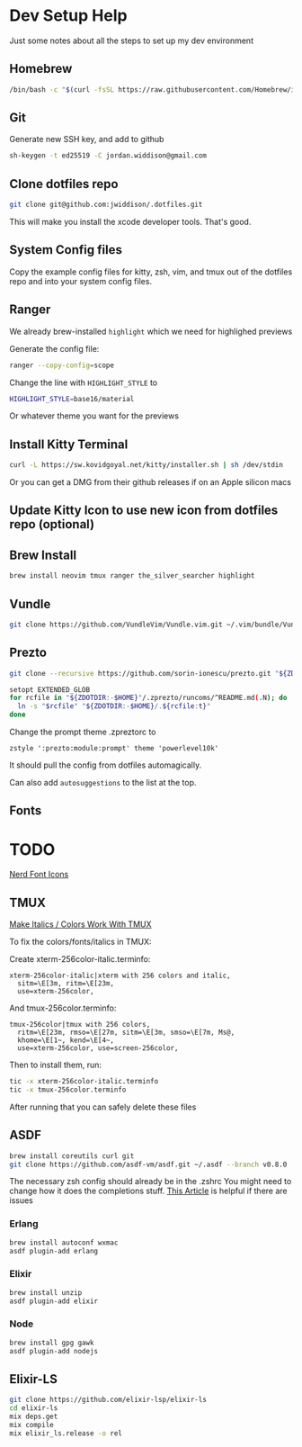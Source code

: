 # Dev Setup Help

Just some notes about all the steps to set up my dev environment

## Homebrew
```sh
/bin/bash -c "$(curl -fsSL https://raw.githubusercontent.com/Homebrew/install/HEAD/install.sh)"
```

## Git

Generate new SSH key, and add to github

```sh
sh-keygen -t ed25519 -C jordan.widdison@gmail.com
```

## Clone dotfiles repo

```sh
git clone git@github.com:jwiddison/.dotfiles.git
```

This will make you install the xcode developer tools. That's good.

## System Config files

Copy the example config files for kitty, zsh, vim, and tmux out of the
dotfiles repo and into your system config files.

## Ranger

We already brew-installed `highlight` which we need for highlighed previews

Generate the config file:

```sh
ranger --copy-config=scope
```

Change the line with `HIGHLIGHT_STYLE` to

```sh
HIGHLIGHT_STYLE=base16/material
```

Or whatever theme you want for the previews

## Install Kitty Terminal

```sh
curl -L https://sw.kovidgoyal.net/kitty/installer.sh | sh /dev/stdin
```

Or you can get a DMG from their github releases if on an Apple silicon macs

## Update Kitty Icon to use new icon from dotfiles repo (optional)

## Brew Install

```sh
brew install neovim tmux ranger the_silver_searcher highlight
```

## Vundle

```sh
git clone https://github.com/VundleVim/Vundle.vim.git ~/.vim/bundle/Vundle.vim
```

## Prezto

```sh
git clone --recursive https://github.com/sorin-ionescu/prezto.git "${ZDOTDIR:-$HOME}/.zprezto"

setopt EXTENDED_GLOB
for rcfile in "${ZDOTDIR:-$HOME}"/.zprezto/runcoms/^README.md(.N); do
  ln -s "$rcfile" "${ZDOTDIR:-$HOME}/.${rcfile:t}"
done
```

Change the prompt theme .zpreztorc to
```
zstyle ':prezto:module:prompt' theme 'powerlevel10k'
```

It should pull the config from dotfiles automagically.

Can also add `autosuggestions` to the list at the top.

## Fonts

# TODO

[Nerd Font Icons](https://www.nerdfonts.com/cheat-sheet)

## TMUX

[Make Italics / Colors Work With TMUX](https://medium.com/@dubistkomisch/how-to-actually-get-italics-and-true-colour-to-work-in-iterm-tmux-vim-9ebe55ebc2be)

To fix the colors/fonts/italics in TMUX:

Create xterm-256color-italic.terminfo:

```
xterm-256color-italic|xterm with 256 colors and italic,
  sitm=\E[3m, ritm=\E[23m,
  use=xterm-256color,
```

And tmux-256color.terminfo:

```
tmux-256color|tmux with 256 colors,
  ritm=\E[23m, rmso=\E[27m, sitm=\E[3m, smso=\E[7m, Ms@,
  khome=\E[1~, kend=\E[4~,
  use=xterm-256color, use=screen-256color,
```

Then to install them, run:

```sh
tic -x xterm-256color-italic.terminfo
tic -x tmux-256color.terminfo
```

After running that you can safely delete these files

## ASDF

```sh
brew install coreutils curl git
git clone https://github.com/asdf-vm/asdf.git ~/.asdf --branch v0.8.0
```

The necessary zsh config should already be in the .zshrc
You might need to change how it does the completions stuff.
[This Article](https://stackoverflow.com/questions/13762280/zsh-compinit-insecure-directories) is helpful if there are issues

### Erlang

```sh
brew install autoconf wxmac
asdf plugin-add erlang
```

### Elixir

```sh
brew install unzip
asdf plugin-add elixir
```

### Node

```sh
brew install gpg gawk
asdf plugin-add nodejs
```

## Elixir-LS

```sh
git clone https://github.com/elixir-lsp/elixir-ls
cd elixir-ls
mix deps.get
mix compile
mix elixir_ls.release -o rel
```
